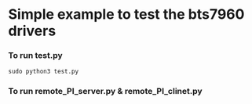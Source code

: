# Simple example to test the bts7960 drivers

### To run test.py 

```
sudo python3 test.py
```



### To run remote_PI_server.py & remote_PI_clinet.py



